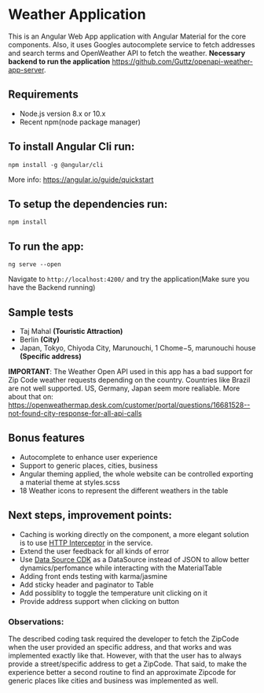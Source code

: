 # Weather Application
This is an Angular Web App application with Angular Material for the core components. Also, it uses Googles autocomplete service to fetch addresses and search terms and OpenWeather API to fetch the weather. **Necessary backend to run the application** https://github.com/Guttz/openapi-weather-app-server.

## Requirements
- Node.js version 8.x or 10.x
- Recent npm(node package manager)

## To install Angular Cli run:

```
npm install -g @angular/cli
```
More info: https://angular.io/guide/quickstart

## To setup the dependencies run:

```
npm install
```

## To run the app:

```
ng serve --open
```
Navigate to `http://localhost:4200/` and try the application(Make sure you have the Backend running)

## Sample tests
- Taj Mahal **(Touristic Attraction)**
- Berlin **(City)** 
- Japan, Tokyo, Chiyoda City, Marunouchi, 1 Chome−5, marunouchi house **(Specific address)** 

**IMPORTANT**: The Weather Open API used in this app has a bad support for Zip Code weather requests 
depending on the country. Countries like Brazil are not well supported. US, Germany, Japan seem more realiable.
More about that on: https://openweathermap.desk.com/customer/portal/questions/16681528--not-found-city-response-for-all-api-calls

## Bonus features
- Autocomplete to enhance user experience
- Support to generic places, cities, business
- Angular theming applied, the whole website can be controlled exporting a material theme at styles.scss
- 18 Weather icons to represent the different weathers in the table

## Next steps, improvement points:
- Caching is working directly on the component, a more elegant solution is to use [HTTP Interceptor](https://angular.io/api/common/http/HttpInterceptor) in the service.
- Extend the user feedback for all kinds of error
- Use [Data Source CDK](https://material.angular.io/components/table/overview#datasource) as a DataSource instead of JSON to allow better dynamics/perfomance while interacting with the MaterialTable
- Adding front ends testing with karma/jasmine 
- Add sticky header and paginator to Table
- Add possiblity to toggle the temperature unit clicking on it
- Provide address support when clicking on button

### Observations:
The described coding task required the developer to fetch the ZipCode when the user provided an specific address, and that works and was implemented exactly like that. However, with that the user has to always provide a street/specific address to get a ZipCode. That said, to make the experience better a second routine to find an approximate Zipcode for generic places like cities and business was implemented as well. 


